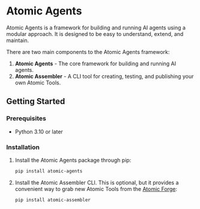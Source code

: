 # Atomic Agents

Atomic Agents is a framework for building and running AI agents using a modular approach. It is designed to be easy to understand, extend, and maintain.

There are two main components to the Atomic Agents framework:

1. **Atomic Agents** - The core framework for building and running AI agents.
2. **Atomic Assembler** - A CLI tool for creating, testing, and publishing your own Atomic Tools.

## Getting Started

### Prerequisites
- Python 3.10 or later

### Installation

1. Install the Atomic Agents package through pip:
   ```bash
   pip install atomic-agents
   ```

2. Install the Atomic Assembler CLI. This is optional, but it provides a convenient way to grab new Atomic Tools from the [Atomic Forge](@atomic-forge):
   ```bash
   pip install atomic-assembler
   ```
